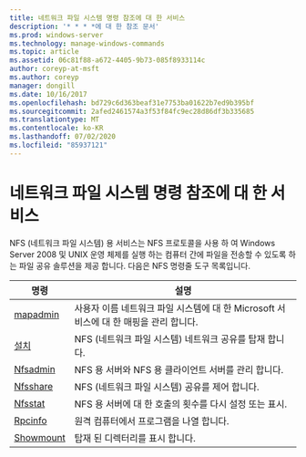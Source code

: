 ```yaml
---
title: 네트워크 파일 시스템 명령 참조에 대 한 서비스
description: '* * * *에 대 한 참조 문서'
ms.prod: windows-server
ms.technology: manage-windows-commands
ms.topic: article
ms.assetid: 06c81f88-a672-4405-9b73-085f8933114c
author: coreyp-at-msft
ms.author: coreyp
manager: dongill
ms.date: 10/16/2017
ms.openlocfilehash: bd729c6d363beaf31e7753ba01622b7ed9b395bf
ms.sourcegitcommit: 2afed2461574a3f53f84fc9ec28d86df3b335685
ms.translationtype: MT
ms.contentlocale: ko-KR
ms.lasthandoff: 07/02/2020
ms.locfileid: "85937121"
---
```

# <a name="services-for-network-file-system-command-reference"></a>네트워크 파일 시스템 명령 참조에 대 한 서비스

NFS (네트워크 파일 시스템) 용 서비스는 NFS 프로토콜을 사용 하 여 Windows Server 2008 및 UNIX 운영 체제를 실행 하는 컴퓨터 간에 파일을 전송할 수 있도록 하는 파일 공유 솔루션을 제공 합니다.
다음은 NFS 명령줄 도구 목록입니다.


| 명령 | 설명 |
| ------- | ----------- |
| [mapadmin](mapadmin.md) | 사용자 이름 네트워크 파일 시스템에 대 한 Microsoft 서비스에 대 한 매핑을 관리 합니다. |
| [설치](mount.md) | NFS (네트워크 파일 시스템) 네트워크 공유를 탑재 합니다. |
| [Nfsadmin](nfsadmin.md) | NFS 용 서버와 NFS 용 클라이언트 서버를 관리 합니다. |
| [Nfsshare](nfsshare.md) | NFS (네트워크 파일 시스템) 공유를 제어 합니다. |
| [Nfsstat](nfsstat.md) | NFS 용 서버에 대 한 호출의 횟수를 다시 설정 또는 표시. |
| [Rpcinfo](rpcinfo.md) | 원격 컴퓨터에서 프로그램을 나열 합니다. |
| [Showmount](showmount.md)|탑재 된 디렉터리를 표시 합니다. |
